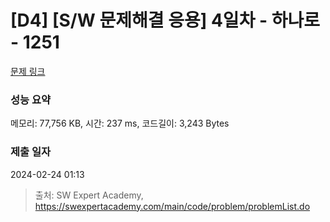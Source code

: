 # [D4] [S/W 문제해결 응용] 4일차 - 하나로 - 1251 

[문제 링크](https://swexpertacademy.com/main/code/problem/problemDetail.do?contestProbId=AV15StKqAQkCFAYD) 

### 성능 요약

메모리: 77,756 KB, 시간: 237 ms, 코드길이: 3,243 Bytes

### 제출 일자

2024-02-24 01:13



> 출처: SW Expert Academy, https://swexpertacademy.com/main/code/problem/problemList.do